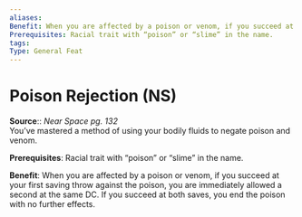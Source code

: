 ```yaml
---
aliases: 
Benefit: When you are affected by a poison or venom, if you succeed at your first saving throw against the poison, you are immediately allowed a second at the same DC. If you succeed at both saves, you end the poison with no further effects.
Prerequisites: Racial trait with “poison” or “slime” in the name.
tags: 
Type: General Feat
---
```


# Poison Rejection (NS)

**Source**:: _Near Space pg. 132_  
You’ve mastered a method of using your bodily fluids to negate poison and venom.

**Prerequisites**: Racial trait with “poison” or “slime” in the name.

**Benefit**: When you are affected by a poison or venom, if you succeed at your first saving throw against the poison, you are immediately allowed a second at the same DC. If you succeed at both saves, you end the poison with no further effects.
